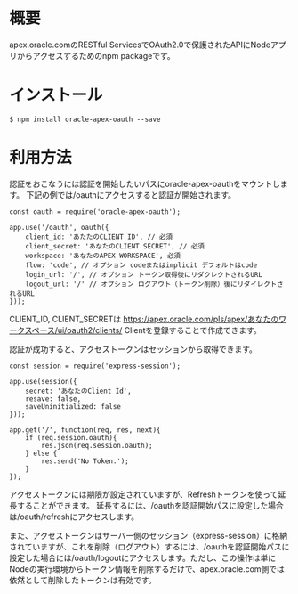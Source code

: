 # 概要

apex.oracle.comのRESTful ServicesでOAuth2.0で保護されたAPIにNodeアプリからアクセスするためのnpm packageです。

# インストール

```
$ npm install oracle-apex-oauth --save
```

# 利用方法

認証をおこなうには認証を開始したいパスにoracle-apex-oauthをマウントします。
下記の例では/oauthにアクセスすると認証が開始されます。

```
const oauth = require('oracle-apex-oauth');

app.use('/oauth', oauth({
    client_id: 'あたたのCLIENT ID', // 必須
    client_secret: 'あなたのCLIENT SECRET', // 必須
    workspace: 'あなたのAPEX WORKSPACE', 必須
    flow: 'code', // オプション codeまたはimplicit デフォルトはcode
    login_url: '/', // オプション トークン取得後にリダクレクトされるURL
    logout_url: '/' // オプション ログアウト（トークン削除）後にリダイレクトされるURL
}));
```

CLIENT_ID, CLIENT_SECRETは https://apex.oracle.com/pls/apex/あなたのワークスペース/ui/oauth2/clients/ Clientを登録することで作成できます。

認証が成功すると、アクセストークンはセッションから取得できます。

```
const session = require('express-session');

app.use(session({
    secret: 'あなたのClient Id',
    resave: false,
    saveUninitialized: false
}));

app.get('/', function(req, res, next){
    if (req.session.oauth){
        res.json(req.session.oauth);
    } else {
        res.send('No Token.');
    }
});
```

アクセストークンには期限が設定されていますが、Refreshトークンを使って延長することができます。
延長するには、/oauthを認証開始パスに設定した場合は/oauth/refreshにアクセスします。

また、アクセストークンはサーバー側のセッション（express-session）に格納されていますが、これを削除（ログアウト）するには、/oauthを認証開始パスに設定した場合には/oauth/logoutにアクセスします。ただし、この操作は単にNodeの実行環境からトークン情報を削除するだけで、apex.oracle.com側では依然として削除したトークンは有効です。
